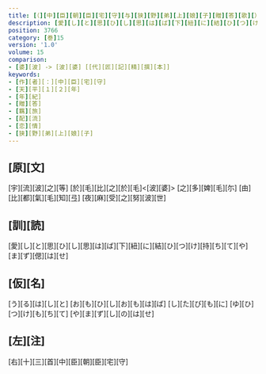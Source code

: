 ```yaml
---
title: [（][中][臣][朝][臣][宅][守][与][狭][野][弟][上][娘][子][贈][答][歌][）]
description: [愛][し][と][思][ひ][し][思][は][ば][下][紐][に][結][ひ][つ][け][持][ち][て][や][ま][ず][偲][は][せ]
position: 3766
category: [巻]15
version: '1.0'
volume: 15
comparison:
- [婆][波] -> [波][婆] [[代][匠][記][精][撰][本]]
keywords:
- [作][者][：][中][臣][宅][守]
- [天][平][１][２][年]
- [年][紀]
- [贈][答]
- [羈][旅]
- [配][流]
- [恋][情]
- [狭][野][弟][上][娘][子]
---
```


## [原][文]

[宇][流][波][之][等] [於][毛][比][之][於][毛]<[波][婆]> [之][多][婢][毛][尓] [由][比][都][氣][毛][知][弖] [夜][麻][受][之][努][波][世]

## [訓][読]

[愛][し][と][思][ひ][し][思][は][ば][下][紐][に][結][ひ][つ][け][持][ち][て][や][ま][ず][偲][は][せ]

## [仮][名]

[う][る][は][し][と] [お][も][ひ][し][お][も][は][ば] [し][た][び][も][に] [ゆ][ひ][つ][け][も][ち][て] [や][ま][ず][し][の][は][せ]

## [左][注]

[右][十][三][首][中][臣][朝][臣][宅][守]

